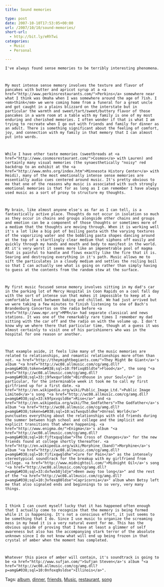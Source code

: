 ```yaml
---
title: Sound memories

type: post
date: 2007-10-10T17:53:05+00:00
url: /2007/10/10/sound-memories/
short-url:
  - http://bit.ly/eRhTwi
categories:
  - Music
  - Personal

---
```

<div class='microid-mailto+http:sha1:77374de039cfd7bf707e37c8d8b19156f34a9dc8'>
  
    I've always found sense memories to be terribly interesting phenomena.
  
  
  
    My most intense sense memory involves the texture and flavor of pancakes with butter and apricot syrup at a <a href="http://www.perkinsrestaurants.com/">Perkins</a> somewhere near what I think was Omaha when I was somewhere around the age of 7ish. I <em>think</em> we were coming home from a funeral for a great uncle and got caught in a plains blizzard on the interstate but in particular the warmth and sweet/tart/sweet/buttery flavor of those pancakes in a warm room at a table with my family is one of my most enduring and cherished memories. I often wonder if that is what I am trying to recreate when I go out with friends and family for dinner as an adult. There is something significant about the feeling of comfort, joy, and connection with my family in that memory that I can almost put into words.
  
  
  
    While I have other taste memories (sweetbreads at <a href="http://www.cosmosrestaurant.com/">Cosmos</a> with Lauren) and certainly many visual memories (the synaesthetically "noisy" red backdrop to an exhibit at the <a href="http://www.mnhs.org/index.htm">Minnesota History Center</a> with Heidi), many of the most emotionally intense sense memories are essentially audio cues centered around music. It's pretty obvious to me that one of the reasons why music is associated with such strongly emotional memories is that for as long as I can remember I have always used music as a sort of proxy to structure my thoughts.
  
  
  
    My brain, like almost anyone else's as far as I can tell, is a fantastically active place. Thoughts do not occur in isolation so much as they occur in chains and groups alongside other chains and groups and emotion can be a component of those thoughts or sometimes more of a medium that the thoughts are moving through. When it is working well it's a lot like a big pot of boiling pasta with the varying textures of the vaporizing water and the bobbling pasta shapes dancing around at the top of a startlingly clear medium that siphons off easily and quickly through my hands and mouth and body to manifest in the world. At it's very worst it seems more like an impenetrable pool of magma that is painful to handle and flows exactly like the fire that it is. Searing and destroying everything in it's path. Music allows me to sift the particulates in a cloudy medium and settles the roiling boil so that I can actually see what is going on rather than simply having to guess at the contents from the random stew at the surface.
  
  
  
    My first music focused sense memory involves sitting in my dad's car in the parking lot of Mercy Hospital in Coon Rapids on a cool fall day with the sort of intense sun that makes it impossible to keep at a comfortable level between baking and chilled. We had just arrived but we were taking a few minutes to finish listening to one of Bach's Brandenburg Concertos on the radio before <a href="http://www.mpr.org">MPR</a> had separate classical and news stations. It was one of the remarkably rare times I remember my dad sitting with the car off and the radio on with the volume up. I don't know why we where there that particular time, though at a guess it was almost certainly to visit one of his parishioners who was in the hospital for one reason or another.
  
  
  
    That example aside, it feels like many of the music memories are related to relationships, and romantic relationships more often than not. <a href="http://theymightbegiants.com/">They Might Be Giant</a>'s album "<a href="http://wc08.allmusic.com/cg/amg.dll?p=amg&#038;token=&#038;sql=10:f9fixq85ldte">Flood</a>", the song "<a href="http://wc08.allmusic.com/cg/amg.dll?p=amg&#038;sql=33:j9fwxqurldde">Birdhouse in your Soul</a>" in particular, for the interminable week it took me to call my first girlfriend up for a first date. <a href="http://en.wikipedia.org/wiki/Public_Image_Ltd.">Public Image Limited</a>'s song "<a href="http://wc08.allmusic.com/cg/amg.dll?p=amg&#038;sql=33:k9fpxvqsld6e">Rise</a>" and <a href="http://en.wikipedia.org/wiki/The_Godfathers">The Godfather</a>'s album "<a href="http://wc08.allmusic.com/cg/amg.dll?p=amg&#038;token=&#038;sql=10:wifwxqu5ldke">Unreal World</a>" punctuates everything about the relationships with old friends during the summer between high school and college and the implicit and explicit transitions that where happening. <a href="http://www.enigma.de/">Enigma</a>'s album "<a href="http://wc08.allmusic.com/cg/amg.dll?p=amg&#038;sql=10:fjftxqugldae">The Cross of Changes</a>" for the new friends found at college shortly thereafter. <a href="http://en.wikipedia.org/wiki/Morphine_(band)">Morphine</a>'s album "<a href="http://wc08.allmusic.com/cg/amg.dll?p=amg&#038;sql=10:fjfixqwgldhe">Cure for Pain</a>" as the intensely stereotypical soundtrack for the breakup with my girlfriend from college. <a href="http://www.midnightoil.com/">Midnight Oil</a>'s song "<a href="http://wc08.allmusic.com/cg/amg.dll?p=amg&#038;sql=33:dxfwxb8jldje">Been away too long</a>" and the rest of the "<a href="http://wc08.allmusic.com/cg/amg.dll?p=amg&#038;sql=10:3vfexq80ldse">Capricornia</a>" album when Betsy left me that also signaled ends and beginnings to so very, very many things.
  
  
  
    I think I can count myself lucky that it has happened often enough that I actually come to recognize that the memory is being formed while it is happening. It's not a conscious effort, it just seems to be something that I do. Since I use music to organize the screaming mess in my head it is a very natural event for me. This has the obvious upside of proving that I have at least a glimmer of self awareness but also has the accompanying stark terror of the absolute unknown since I do not know what will end up being frozen in that crystal of amber when the moment has completed.
  
  
  
    Whatever this piece of amber will contain, it's soundtrack is going to be <a href="http://www.sufjan.com/">Sufjan Steven</a>'s album "<a href="http://wc08.allmusic.com/cg/amg.dll?p=amg&#038;sql=10:0nfoxq9sldse">Illinois</a>".
  
</div>

<div class="st-post-tags">
  Tags: <a href="http://www.cavort.org/tag/album/" title="album" rel="tag">album</a>, <a href="http://www.cavort.org/tag/dinner/" title="dinner" rel="tag">dinner</a>, <a href="http://www.cavort.org/tag/friends/" title="friends" rel="tag">friends</a>, <a href="http://www.cavort.org/tag/music/" title="Music" rel="tag">Music</a>, <a href="http://www.cavort.org/tag/restaurant/" title="restaurant" rel="tag">restaurant</a>, <a href="http://www.cavort.org/tag/song/" title="song" rel="tag">song</a><br />
</div>